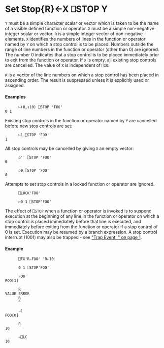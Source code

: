 




<h1 class="heading"><span class="name">Set Stop</span><span class="command">{R}←X ⎕STOP Y</span></h1>

`Y` must be a simple character scalar or vector which is taken to be the name of a visible defined function or operator.  `X` must be a simple non-negative integer scalar or vector.  `R` is a simple integer vector of non-negative elements.  `X` identifies the numbers of lines in the function or operator named by `Y` on which a stop control is to be placed.  Numbers outside the range of line numbers in the function or operator (other than 0) are ignored.  The number 0 indicates that a stop control is to be placed immediately prior to exit from the function or operator.  If `X` is empty, all existing stop controls are cancelled.  The value of `X` is independent of `⎕IO`.



`R` is a vector of the line numbers on which a stop control has been placed in ascending order.  The result is suppressed unless it is explicitly used or assigned.

#### Examples
```apl
      ⊢(0,⍳10) ⎕STOP 'FOO'
0 1
```


Existing stop controls in the function or operator named by `Y` are cancelled before new stop controls are set:
```apl
      ⊢1 ⎕STOP 'FOO'
1
```


All stop controls may be cancelled by giving `X` an empty vector:
```apl
      ⍴'' ⎕STOP 'FOO'
0
 
      ⍴⍬ ⎕STOP 'FOO'
0
```


Attempts to set stop controls in a locked function or operator are ignored.
```apl
      ⎕LOCK'FOO'
 
      ⊢0 1 ⎕STOP'FOO'
```


The effect of `⎕STOP` when a function or operator is invoked is to suspend execution at the beginning of any line in the function or operator on which a stop control is placed immediately before that line is executed, and immediately before exiting from the function or operator if a stop control of 0 is set.  Execution may be resumed by a branch expression.  A stop control interrupt (1001) may also be trapped - see ["Trap Event: " on page 1](trap.md).

#### Example
```apl
      ⎕FX'R←FOO' 'R←10'
 
      0 1 ⎕STOP'FOO'
 
      FOO
FOO[1]
 
      R
VALUE ERROR
      R
      ^
 
      →1
FOO[0]
 
      R
10
 
      →⎕LC
10
```


